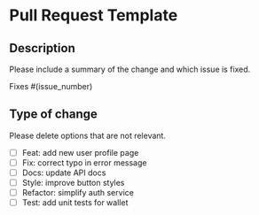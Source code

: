 # Pull Request Template

## Description

Please include a summary of the change and which issue is fixed.  

Fixes #(issue_number)

## Type of change

Please delete options that are not relevant.

- [ ] Feat: add new user profile page
- [ ] Fix: correct typo in error message
- [ ] Docs: update API docs
- [ ] Style: improve button styles
- [ ] Refactor: simplify auth service
- [ ] Test: add unit tests for wallet
